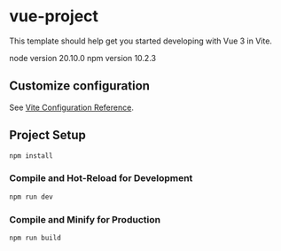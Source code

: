 # vue-project

This template should help get you started developing with Vue 3 in Vite.

node version 20.10.0
npm version 10.2.3

## Customize configuration

See [Vite Configuration Reference](https://vitejs.dev/config/).

## Project Setup

```sh
npm install
```

### Compile and Hot-Reload for Development

```sh
npm run dev
```

### Compile and Minify for Production

```sh
npm run build
```
